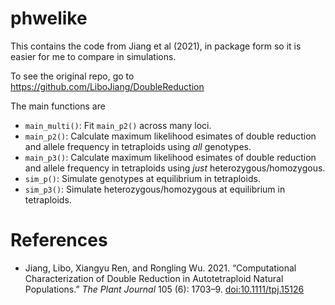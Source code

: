 
<!-- README.md is generated from README.Rmd. Please edit that file -->

# phwelike

<!-- badges: start -->
<!-- badges: end -->

This contains the code from Jiang et al (2021), in package form so it is
easier for me to compare in simulations.

To see the original repo, go to
<https://github.com/LiboJiang/DoubleReduction>

The main functions are

-   `main_multi()`: Fit `main_p2()` across many loci.
-   `main_p2()`: Calculate maximum likelihood esimates of double
    reduction and allele frequency in tetraploids using *all* genotypes.
-   `main_p3()`: Calculate maximum likelihood esimates of double
    reduction and allele frequency in tetraploids using *just*
    heterozygous/homozygous.
-   `sim_p()`: Simulate genotypes at equilibrium in tetraploids.
-   `sim_p3()`: Simulate heterozygous/homozygous at equilibrium in
    tetraploids.

# References

-   Jiang, Libo, Xiangyu Ren, and Rongling Wu. 2021. “Computational
    Characterization of Double Reduction in Autotetraploid Natural
    Populations.” *The Plant Journal* 105 (6): 1703–9.
    [doi:10.1111/tpj.15126](https://doi.org/10.1111/tpj.15126)
